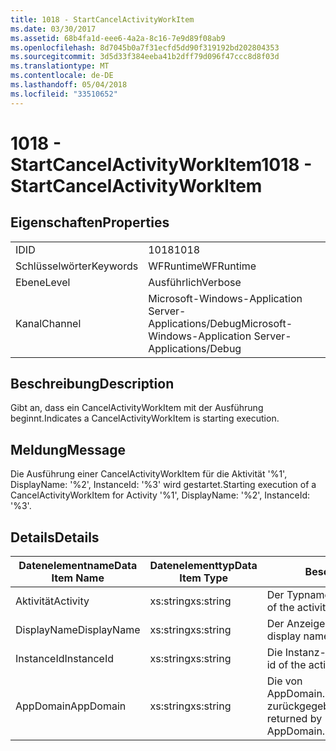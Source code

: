 ```yaml
---
title: 1018 - StartCancelActivityWorkItem
ms.date: 03/30/2017
ms.assetid: 68b4fa1d-eee6-4a2a-8c16-7e9d89f08ab9
ms.openlocfilehash: 8d7045b0a7f31ecfd5dd90f319192bd202804353
ms.sourcegitcommit: 3d5d33f384eeba41b2dff79d096f47ccc8d8f03d
ms.translationtype: MT
ms.contentlocale: de-DE
ms.lasthandoff: 05/04/2018
ms.locfileid: "33510652"
---
```

# <a name="1018---startcancelactivityworkitem"></a><span data-ttu-id="0603b-102">1018 - StartCancelActivityWorkItem</span><span class="sxs-lookup"><span data-stu-id="0603b-102">1018 - StartCancelActivityWorkItem</span></span>
## <a name="properties"></a><span data-ttu-id="0603b-103">Eigenschaften</span><span class="sxs-lookup"><span data-stu-id="0603b-103">Properties</span></span>  
  
|||  
|-|-|  
|<span data-ttu-id="0603b-104">ID</span><span class="sxs-lookup"><span data-stu-id="0603b-104">ID</span></span>|<span data-ttu-id="0603b-105">1018</span><span class="sxs-lookup"><span data-stu-id="0603b-105">1018</span></span>|  
|<span data-ttu-id="0603b-106">Schlüsselwörter</span><span class="sxs-lookup"><span data-stu-id="0603b-106">Keywords</span></span>|<span data-ttu-id="0603b-107">WFRuntime</span><span class="sxs-lookup"><span data-stu-id="0603b-107">WFRuntime</span></span>|  
|<span data-ttu-id="0603b-108">Ebene</span><span class="sxs-lookup"><span data-stu-id="0603b-108">Level</span></span>|<span data-ttu-id="0603b-109">Ausführlich</span><span class="sxs-lookup"><span data-stu-id="0603b-109">Verbose</span></span>|  
|<span data-ttu-id="0603b-110">Kanal</span><span class="sxs-lookup"><span data-stu-id="0603b-110">Channel</span></span>|<span data-ttu-id="0603b-111">Microsoft-Windows-Application Server-Applications/Debug</span><span class="sxs-lookup"><span data-stu-id="0603b-111">Microsoft-Windows-Application Server-Applications/Debug</span></span>|  
  
## <a name="description"></a><span data-ttu-id="0603b-112">Beschreibung</span><span class="sxs-lookup"><span data-stu-id="0603b-112">Description</span></span>  
 <span data-ttu-id="0603b-113">Gibt an, dass ein CancelActivityWorkItem mit der Ausführung beginnt.</span><span class="sxs-lookup"><span data-stu-id="0603b-113">Indicates a CancelActivityWorkItem is starting execution.</span></span>  
  
## <a name="message"></a><span data-ttu-id="0603b-114">Meldung</span><span class="sxs-lookup"><span data-stu-id="0603b-114">Message</span></span>  
 <span data-ttu-id="0603b-115">Die Ausführung einer CancelActivityWorkItem für die Aktivität '%1', DisplayName: '%2', InstanceId: '%3' wird gestartet.</span><span class="sxs-lookup"><span data-stu-id="0603b-115">Starting execution of a CancelActivityWorkItem for Activity '%1', DisplayName: '%2', InstanceId: '%3'.</span></span>  
  
## <a name="details"></a><span data-ttu-id="0603b-116">Details</span><span class="sxs-lookup"><span data-stu-id="0603b-116">Details</span></span>  
  
|<span data-ttu-id="0603b-117">Datenelementname</span><span class="sxs-lookup"><span data-stu-id="0603b-117">Data Item Name</span></span>|<span data-ttu-id="0603b-118">Datenelementtyp</span><span class="sxs-lookup"><span data-stu-id="0603b-118">Data Item Type</span></span>|<span data-ttu-id="0603b-119">Beschreibung</span><span class="sxs-lookup"><span data-stu-id="0603b-119">Description</span></span>|  
|--------------------|--------------------|-----------------|  
|<span data-ttu-id="0603b-120">Aktivität</span><span class="sxs-lookup"><span data-stu-id="0603b-120">Activity</span></span>|<span data-ttu-id="0603b-121">xs:string</span><span class="sxs-lookup"><span data-stu-id="0603b-121">xs:string</span></span>|<span data-ttu-id="0603b-122">Der Typname der Aktivität.</span><span class="sxs-lookup"><span data-stu-id="0603b-122">The type name of the activity.</span></span>|  
|<span data-ttu-id="0603b-123">DisplayName</span><span class="sxs-lookup"><span data-stu-id="0603b-123">DisplayName</span></span>|<span data-ttu-id="0603b-124">xs:string</span><span class="sxs-lookup"><span data-stu-id="0603b-124">xs:string</span></span>|<span data-ttu-id="0603b-125">Der Anzeigename der Aktivität.</span><span class="sxs-lookup"><span data-stu-id="0603b-125">The display name of the activity.</span></span>|  
|<span data-ttu-id="0603b-126">InstanceId</span><span class="sxs-lookup"><span data-stu-id="0603b-126">InstanceId</span></span>|<span data-ttu-id="0603b-127">xs:string</span><span class="sxs-lookup"><span data-stu-id="0603b-127">xs:string</span></span>|<span data-ttu-id="0603b-128">Die Instanz-ID der Aktivität.</span><span class="sxs-lookup"><span data-stu-id="0603b-128">The instance id of the activity.</span></span>|  
|<span data-ttu-id="0603b-129">AppDomain</span><span class="sxs-lookup"><span data-stu-id="0603b-129">AppDomain</span></span>|<span data-ttu-id="0603b-130">xs:string</span><span class="sxs-lookup"><span data-stu-id="0603b-130">xs:string</span></span>|<span data-ttu-id="0603b-131">Die von AppDomain.CurrentDomain.FriendlyName zurückgegebene Zeichenfolge.</span><span class="sxs-lookup"><span data-stu-id="0603b-131">The string returned by AppDomain.CurrentDomain.FriendlyName.</span></span>|
